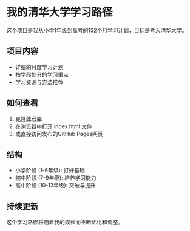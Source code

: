 # 我的清华大学学习路径

这个项目是我从小学1年级到高考的132个月学习计划，目标是考入清华大学。

## 项目内容

- 详细的月度学习计划
- 按学段划分的学习重点
- 学习资源与方法推荐

## 如何查看

1. 克隆此仓库
2. 在浏览器中打开 index.html 文件
3. 或直接访问发布的GitHub Pages网页

## 结构

- 小学阶段 (1-6年级): 打好基础
- 初中阶段 (7-9年级): 培养学习能力
- 高中阶段 (10-12年级): 突破与提升

## 持续更新

这个学习路径将随着我的成长而不断优化和调整。